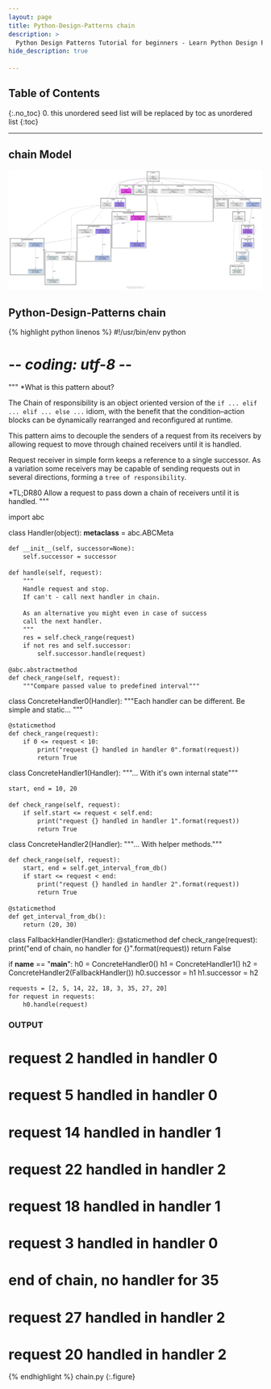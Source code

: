 ```yaml
---
layout: page
title: Python-Design-Patterns chain
description: >
  Python Design Patterns Tutorial for beginners - Learn Python Design Patterns in simple and easy steps starting from basic to advanced concepts with examples ...
hide_description: true

---
```


## Table of Contents
{:.no_toc}
0. this unordered seed list will be replaced by toc as unordered list
{:toc}

---

## chain Model

![](/courses/python-fesign-patterns/behavioral/viz/chain.py.png)

## Python-Design-Patterns chain

{% highlight python linenos %}
#!/usr/bin/env python
# -*- coding: utf-8 -*-

"""
*What is this pattern about?

The Chain of responsibility is an object oriented version of the
`if ... elif ... elif ... else ...` idiom, with the
benefit that the condition–action blocks can be dynamically rearranged
and reconfigured at runtime.

This pattern aims to decouple the senders of a request from its
receivers by allowing request to move through chained
receivers until it is handled.

Request receiver in simple form keeps a reference to a single successor.
As a variation some receivers may be capable of sending requests out
in several directions, forming a `tree of responsibility`.

*TL;DR80
Allow a request to pass down a chain of receivers until it is handled.
"""

import abc

class Handler(object):
    __metaclass__ = abc.ABCMeta

    def __init__(self, successor=None):
        self.successor = successor

    def handle(self, request):
        """
        Handle request and stop.
        If can't - call next handler in chain.

        As an alternative you might even in case of success
        call the next handler.
        """
        res = self.check_range(request)
        if not res and self.successor:
            self.successor.handle(request)

    @abc.abstractmethod
    def check_range(self, request):
        """Compare passed value to predefined interval"""

class ConcreteHandler0(Handler):
    """Each handler can be different.
    Be simple and static...
    """

    @staticmethod
    def check_range(request):
        if 0 <= request < 10:
            print("request {} handled in handler 0".format(request))
            return True

class ConcreteHandler1(Handler):
    """... With it's own internal state"""

    start, end = 10, 20

    def check_range(self, request):
        if self.start <= request < self.end:
            print("request {} handled in handler 1".format(request))
            return True

class ConcreteHandler2(Handler):
    """... With helper methods."""

    def check_range(self, request):
        start, end = self.get_interval_from_db()
        if start <= request < end:
            print("request {} handled in handler 2".format(request))
            return True

    @staticmethod
    def get_interval_from_db():
        return (20, 30)

class FallbackHandler(Handler):
    @staticmethod
    def check_range(request):
        print("end of chain, no handler for {}".format(request))
        return False

if __name__ == "__main__":
    h0 = ConcreteHandler0()
    h1 = ConcreteHandler1()
    h2 = ConcreteHandler2(FallbackHandler())
    h0.successor = h1
    h1.successor = h2

    requests = [2, 5, 14, 22, 18, 3, 35, 27, 20]
    for request in requests:
        h0.handle(request)

### OUTPUT ###
# request 2 handled in handler 0
# request 5 handled in handler 0
# request 14 handled in handler 1
# request 22 handled in handler 2
# request 18 handled in handler 1
# request 3 handled in handler 0
# end of chain, no handler for 35
# request 27 handled in handler 2
# request 20 handled in handler 2
{% endhighlight %}
chain.py
{:.figure}

